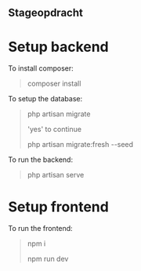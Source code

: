 ## Stageopdracht

Setup backend
=
To install composer:
> composer install

To setup the database:
> php artisan migrate
>
> 'yes' to continue
>
> php artisan migrate:fresh --seed

To run the backend:
> php artisan serve

Setup frontend
=
To run the frontend:
> npm i
>
> npm run dev